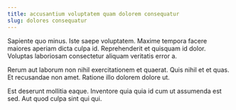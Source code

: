 ```yaml
---
title: accusantium voluptatem quam dolorem consequatur
slug: dolores consequatur
---
```


Sapiente quo minus. Iste saepe voluptatem. Maxime tempora facere maiores aperiam dicta culpa id. Reprehenderit et quisquam id dolor. Voluptas laboriosam consectetur aliquam veritatis error a.

Rerum aut laborum non nihil exercitationem et quaerat. Quis nihil et et quas. Et recusandae non amet. Ratione illo dolorem dolore ut.

Est deserunt mollitia eaque. Inventore quia quia id cum ut assumenda est sed. Aut quod culpa sint qui qui.
